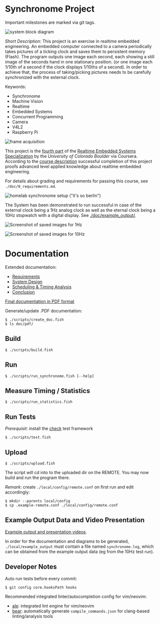 # Synchronome Project

Important milestones are marked via git tags.

![system block diagram](./doc/imgs/diagrams/1_block-diagram.svg)

*Short Description*:
This project is an exercise in realtime embedded engineering.
An embedded computer connected to a camera periodically takes pictures of a ticking clock and saves them to persistent memory (Flash).
The program outputs one image each second, each showing a still image of the seconds hand in one stationary position.
(or one image each 1/10th of a second if the clock displays 1/10ths of a second).
In order to achieve that, the process of taking/picking pictures needs to be carefully synchronized with the external clock.

Keywords:

- Synchronome
- Machine Vision
- Realtime
- Embedded Systems
- Concurrent Programming
- Camera
- V4L2
- Raspberry Pi

![frame acquisition](./doc/imgs/diagrams/2_frame-acquisition.svg)

This project is the [fourth part](https://www.coursera.org/learn/real-time-project-embedded-systems) of the [Realtime Embedded Systems Specialization](https://www.coursera.org/specializations/real-time-embedded-systems) by the *University of Colorado Boulder* via Coursera.
According to the [course description](https://www.coursera.org/learn/real-time-project-embedded-systems) successful completion of this project proofs advanced level applied knowledge about realtime embedded engineering.

For details about grading and requirements for passing this course, see `./doc/0_requirements.md`.

![homelab synchronome setup ("it's so berlin")](./doc/imgs/homelab-setup.jpg)

The System has been demonstrated to run successful in case of the external clock being a 1Hz analog clock as well as the eternal clock being a 10Hz stopwatch with a digital display.
See [./doc/example_output/](./doc/example_output/).

![Screenshot of saved images for 1Hz](./doc/imgs/screenshot_1Hz.png)

![Screenshot of saved images for 10Hz](./doc/imgs/screenshot_10Hz.png)

# Documentation

Extended documentation:

- [Requirements](./doc/0_requirements.md)
- [System Design](./doc/1_system-design.md)
- [Scheduling & Timing Analysis](./doc/2_scheduling-and-timing-analysis.md)
- [Conclusion](./doc/3_conclusion.md)

[Final documentation in PDF format](./doc/pdf/design.pdf)

Generate/update .PDF documentation:

    $ ./scripts/create_doc.fish
    $ ls doc/pdf/

## Build

    $ ./scripts/build.fish

## Run

    $ ./scripts/run_synchronome.fish [--help]

## Measure Timing / Statistics

    $ ./scripts/run_statistics.fish

## Run Tests

*Prerequisit*: install the [check](https://libcheck.github.io/check/) test framework

    $ ./scripts/test.fish

## Upload

    $ ./scripts/upload.fish

The script will cd into to the uploaded dir on the REMOTE.
You may now build and run the program there.

*Remark*: create `./local/config/remote.conf` on first run and edit accordingly:

    $ mkdir --parents local/config
    $ cp .example-remote.conf ./local/config/remote.conf

## Example Output Data and Video Presentation

[Example output and presentation videos](https://mega.nz/folder/Mv1CFIwb#YeMZx9Xx379m9Xpm1zPW_g).

In order for the documentation and diagrams to be generated, `./local/example_output` must contain a file named `synchronome.log`, which can be obtained from the example output data (eg from the 10Hz test run).

## Developer Notes

Auto run tests before every commit:

    $ git config core.hooksPath hooks

Recommended integrated linter/autocompletion config for vim/neovim:

- [ale](https://github.com/dense-analysis/ale): integrated lint engine for vim/neovim
- [bear](https://github.com/rizsotto/Bear): automatically generate `compile_commands.json` for clang-based linting/analysis tools
